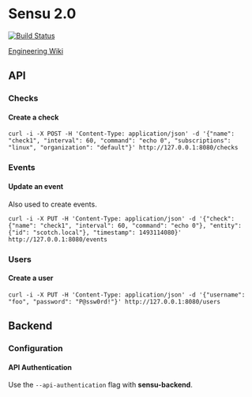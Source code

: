 # Sensu 2.0

[![Build Status](https://travis-ci.com/sensu/sensu-go.svg?token=bQ4K7jzHALx4myyBoqcu&branch=master)](https://travis-ci.com/sensu/sensu-go)

[Engineering Wiki](https://github.com/sensu/engineering/wiki)

## API

### Checks

#### Create a check

```
curl -i -X POST -H 'Content-Type: application/json' -d '{"name": "check1", "interval": 60, "command": "echo 0", "subscriptions": "linux", "organization": "default"}' http://127.0.0.1:8080/checks
```

### Events

#### Update an event

Also used to create events.

```
curl -i -X PUT -H 'Content-Type: application/json' -d '{"check": {"name": "check1", "interval": 60, "command": "echo 0"}, "entity": {"id": "scotch.local"}, "timestamp": 1493114080}' http://127.0.0.1:8080/events
```

### Users

#### Create a user

```
curl -i -X PUT -H 'Content-Type: application/json' -d '{"username": "foo", "password": "P@ssw0rd!"}' http://127.0.0.1:8080/users
```

## Backend

### Configuration

#### API Authentication

Use the `--api-authentication` flag with **sensu-backend**.
